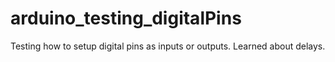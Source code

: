 # arduino_testing_digitalPins
Testing how to setup digital pins as inputs or outputs. Learned about delays.
